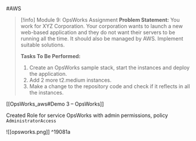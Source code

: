 #AWS

> [!info] Module 9: OpsWorks Assignment
> **Problem Statement:** 
> You work for XYZ Corporation. Your corporation wants to launch a new web-based application and they do not want their servers to be running all the time. It should also be managed by AWS. Implement suitable solutions. 
> 
> **Tasks To Be Performed:** 
> 1. Create an OpsWorks sample stack, start the instances and deploy the application. 
> 2. Add 2 more t2.medium instances. 
> 3. Make a change to the repository code and check if it reflects in all the instances.


[[OpsWorks_aws#Demo 3 – OpsWorks]]

Created Role for service OpsWorks with admin permissions, policy `AdministratorAccess`

![[opsworks.png]] ^19081a